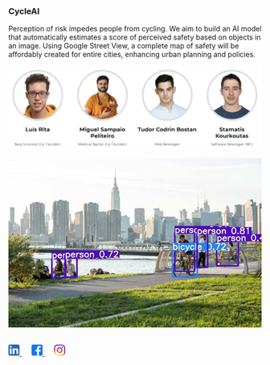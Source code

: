### CycleAI

Perception of risk impedes people from cycling. We aim to build an AI model that automatically estimates a score of perceived safety based on objects in an image. Using Google Street View, a complete map of safety will be affordably created for entire cities, enhancing urban planning and policies.

![background](images/team.png)

![background](images/background.jpg)

<br/>

<a href="https://www.linkedin.com/company/cycleai">
        <img alt="CycleAI LinkedIn" width="22px" src="./images/media/link.png" />
</a> &nbsp;&nbsp;&nbsp;&nbsp;

<a href="https://www.facebook.com/CycleAI">
        <img alt="CycleAI Facebook" width="22px" src="./images/media/face.png" />
</a> &nbsp;&nbsp;&nbsp;&nbsp;

<a href="https://www.instagram.com/cycle.ai">
        <img alt="CycleAI Instagram" width="22px" src="./images/media/insta.png" />
</a>
